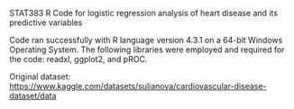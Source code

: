 STAT383 R Code for logistic regression analysis of heart disease and its predictive variables

Code ran successfully with R language version 4.3.1 on a 64-bit Windows Operating System. The following libraries were employed and required for the code: readxl, ggplot2,  and pROC.

Original dataset: https://www.kaggle.com/datasets/sulianova/cardiovascular-disease-dataset/data
